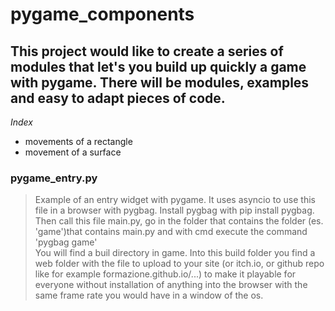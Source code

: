 # pygame_components

## This project would like to create a series of modules that let's you build up quickly a game with pygame. There will be modules, examples and easy to adapt pieces of code.

*Index*

- movements of a rectangle
- movement of a surface

### pygame_entry.py
>Example of an entry widget with pygame. It uses asyncio to use this file in a browser with pygbag. Install pygbag with pip install pygbag.  
>Then call this file main.py, go in the folder that contains the folder (es. 'game')that contains main.py and with cmd execute the command 'pygbag game'  
>You will find a buil directory in game. Into this build folder you find a web folder with the file to upload to your site (or itch.io, or github repo like for example formazione.github.io/...) 
>to make it playable for everyone without installation of anything into the browser with the same frame rate you would have in a window of the os.
